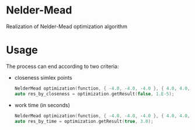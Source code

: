 # Nelder-Mead
Realization of Nelder-Mead optimization algorithm
# Usage
The process can end according to two criteria:
+ closeness simlex points
  ```c++
  NelderMead optimization(function, { -4.0, -4.0, -4.0 }, { 4.0, 4.0, 4.0 });
  auto res_by_closeness = optimization.getResult(false, 1.E-5);
  ```
+ work time (in seconds)
  ```c++
  NelderMead optimization(function, { -4.0, -4.0, -4.0 }, { 4.0, 4.0, 4.0 });
  auto res_by_time = optimization.getResult(true, 3.0);
  ```
